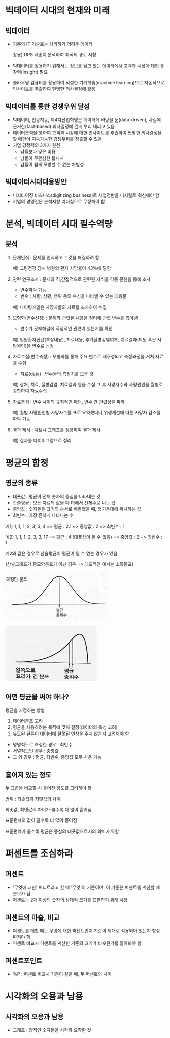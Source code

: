 # 빅데이터 시대의 현재와 미래

## 빅데이터
- 기존의 IT 기술로는 처리하기 어려운 데이터

    활용) UPS 배송지 분석하여 최적의 경로 서칭
- 빅데이터를 활용하기 위해서는 정보를 담고 있는 데이터에서 고객과 시장에 대한 통찰력(insight) 필요
- 클라우딩 컴퓨터를 활용하여 적절한 기계학습(machine learning)으로 자동적으로 인사이트를 추출하여 현명한 의사결정에 활용

## 빅데이터를 통한 경쟁우위 달성
- 빅데이터, 인공지능, 제4차산업혁명은 데이터에 바탕을 둔(data-driven), 사실에 근거한(fact-based) 의사결정에 깊게 뿌리 내리고 있음
- 데이터분석을 통하여 고객과 시장에 대한 인사이트를 추출하여 현명한 의사결정을 할 때만이 지속가능한 경쟁우위를 창출할 수 있음
- 기업 경쟁력의 3가지 원천
    - 남들보다 낮은 비용
    - 남들이 무관심한 틈새시
    - 남들이 쉽게 모방할 수 없는 차별성

## 빅데이터시대대응방안
- 디지타이징 비즈니스(digitizing business)로 사업전반을 디지털로 혁신해야 함
- 기업의 경영진은 분석지향 리더십으로 무장해야 함


# 분석, 빅데이터 시대 필수역량

## 분석

1. 문제인식 : 문제를 인식하고 그것을 해결하려 함 

    예) 크림전쟁 당시 병원의 환자 사망률이 43%에 달함

2. 관련 연구조사 : 문제와 직,간접적으로 관련된 지식을 각종 문헌을 통해 조사
    - 변수파악 가능
    - 변수 : 사람, 상황, 행위 등의 속성을 나타낼 수 있는 대응물

    예) 나이팅게일은 사망자들의 자료를 조사하여 수집

3. 모형화(변수선정) : 문제와 관련된 내용을 정리해 관련 변수를 뽑아냄
    - 변수가 문제해결에 직접적인 관련이 있는지를 확인

    예) 입원환자진단(부상내용), 치료내용, 추가질병감염여부, 치료결과(퇴원 혹은 사망원인)을 변수로 선정

4. 자료수집(변수측정) : 모형화를 통해 주요 변수로 재구성되고 측정과정을 거쳐 자료를 수집
    - 자료(data) : 변수들의 측정치를 모은 것

    예) 상처, 치료, 질병감염, 치료결과 등을 수집
        그 후 사망자수와 사망원인을 월별로 종합하여 자료수집

5. 자료분석 : 변수 사이의 규칙적인 패턴, 변수 간 관련성을 파악

    예) 월별 사망원인별 사망자수를 표로 요약했더니 위생개선에 따른 사망자 감소를 파악 가능

6. 결과 제시 : 차트나 그래프를 활용하여 결과 제시

    예) 결과를 다이어그램으로 정리


# 평균의 함정

## 평균의 종류
- 대푯값 : 평균이 전체 숫자의 중심을 나타내는 것
- 산술평균 : 모든 자료의 값을 다 더해서 전체수로 나눈 값
- 중앙값 : 숫자들을 크기의 순서로 배열했을 때, 정가운데에 위치하는 값
- 최빈수 : 가장 흔하게 나타나는 수

예1) 1, 1, 1, 2, 3, 3, 4 
    => 평균 : 2.1
    => 중앙값 : 2
    => 최빈수 : 1

예2) 1, 1, 1, 2, 3, 3, 17
    => 평균 : 4 (대푯값이 될 수 없음)
    => 중앙값 : 2
    => 최빈수 : 1

예2와 같은 경우로 산술평균이 평균이 될 수 없는 경우가 있음

(산술그래프가 종모양분포가 아닌 경우 => 대표적인 예시는 소득분포)

![종모양분포](./reference/graph2.jpeg)

![치우친분포](./reference/graph1.jpeg)

## 어떤 평균을 써야 하나?

평균을 지정하는 방법
1. 데이터분포 고려
2. 평균을 사용하려는 목적에 맞춰 결정(데이터의 특성 고려)
3. 유도된 결론이 데이터에 잘못된 인상을 주지 않는지 고려해야 함

- 명명척도로 측정한 경우 : 최빈수
- 서열척도인 경우 : 중앙값
- 그 외 경우 : 평균, 최빈수, 중앙값 모두 사용 가능

## 흩어져 있는 정도

두 그룹을 비교할 시 흩어진 정도를 고려해야 함

범위 : 최솟값과 최댓값의 차이 

최솟값, 최댓값의 차이가 클수록 더 많이 흩어짐

표준편차의 값이 클수록 더 많이 흩어짐

표준편차가 클수록 평균은 중심의 대푯값으로서의 의미가 약함

# 퍼센트를 조심하라

## 퍼센트
- '무엇에 대한' 퍼ㄴ트라고 할 때 '무엇'이 기준이며,
이 기준은 퍼센트를 계산할 때  분모가 됨
- 퍼센트는 2개 이상의 숫자의 상대적 크기를 표현하기 위해 사용

## 퍼센트의 마술, 비교
- 퍼센트를 대할 때는 무엇에 대한 퍼센트인지 기준이 제대로 적용되어 있는지 항상 따져야 함
- 퍼센트 비교시 퍼센트를 계산한 기준의 크기가 비슷한가를 알아봐야 함

## 퍼센트포인트
- %P : 퍼센트 비교시 기준이 같을 때, 두 퍼센트의 차이
 

# 시각화의 오용과 남용

## 시각화의 오용과 남용
- 그래프 : 양적인 숫자들을 시각화 요약한 것